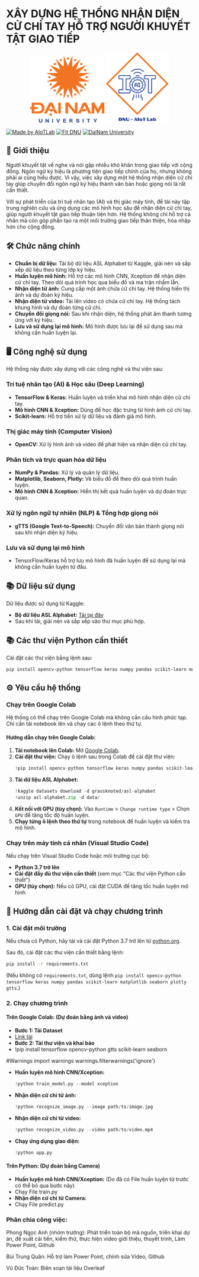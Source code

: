 # XÂY DỰNG HỆ THỐNG NHẬN DIỆN CỬ CHỈ TAY HỖ TRỢ NGƯỜI KHUYẾT TẬT GIAO TIẾP

<p align="center">
  <img src="logoDaiNam.png" alt="DaiNam University Logo" width="200"/>
  <img src="LogoAIoTLab.png" alt="AIoTLab Logo" width="170"/>
</p>

[![Made by AIoTLab](https://img.shields.io/badge/Made%20by%20AIoTLab-blue?style=for-the-badge)](https://www.facebook.com/DNUAIoTLab)
[![Fit DNU](https://img.shields.io/badge/Fit%20DNU-green?style=for-the-badge)](https://fitdnu.net/)
[![DaiNam University](https://img.shields.io/badge/DaiNam%20University-red?style=for-the-badge)](https://dainam.edu.vn)

## 🌟 Giới thiệu

Người khuyết tật về nghe và nói gặp nhiều khó khăn trong giao tiếp với cộng đồng. Ngôn ngữ ký hiệu là phương tiện giao tiếp chính của họ, nhưng không phải ai cũng hiểu được. Vì vậy, việc xây dựng một hệ thống nhận diện cử chỉ tay giúp chuyển đổi ngôn ngữ ký hiệu thành văn bản hoặc giọng nói là rất cần thiết.

Với sự phát triển của trí tuệ nhân tạo (AI) và thị giác máy tính, đề tài này tập trung nghiên cứu và ứng dụng các mô hình học sâu để nhận diện cử chỉ tay, giúp người khuyết tật giao tiếp thuận tiện hơn. Hệ thống không chỉ hỗ trợ cá nhân mà còn góp phần tạo ra một môi trường giao tiếp thân thiện, hòa nhập hơn cho cộng đồng.

## 🛠️ Chức năng chính

- **Chuẩn bị dữ liệu:** Tải bộ dữ liệu ASL Alphabet từ Kaggle, giải nén và sắp xếp dữ liệu theo từng lớp ký hiệu.
- **Huấn luyện mô hình:** Hỗ trợ các mô hình CNN, Xception để nhận diện cử chỉ tay. Theo dõi quá trình học qua biểu đồ và ma trận nhầm lẫn.
- **Nhận diện từ ảnh:** Cung cấp một ảnh chứa cử chỉ tay. Hệ thống hiển thị ảnh và dự đoán ký hiệu.
- **Nhận diện từ video:** Tải lên video có chứa cử chỉ tay. Hệ thống tách khung hình và dự đoán từng cử chỉ.
- **Chuyển đổi giọng nói:** Sau khi nhận diện, hệ thống phát âm thanh tương ứng với ký hiệu.
- **Lưu và sử dụng lại mô hình:** Mô hình được lưu lại để sử dụng sau mà không cần huấn luyện lại.

## 🖥️ Công nghệ sử dụng

Hệ thống này được xây dựng với các công nghệ và thư viện sau:

### Trí tuệ nhân tạo (AI) & Học sâu (Deep Learning)
- **TensorFlow & Keras:** Huấn luyện và triển khai mô hình nhận diện cử chỉ tay.
- **Mô hình CNN & Xception:** Dùng để học đặc trưng từ hình ảnh cử chỉ tay.
- **Scikit-learn:** Hỗ trợ tiền xử lý dữ liệu và đánh giá mô hình.

### Thị giác máy tính (Computer Vision)
- **OpenCV:** Xử lý hình ảnh và video để phát hiện và nhận diện cử chỉ tay.

### Phân tích và trực quan hóa dữ liệu
- **NumPy & Pandas:** Xử lý và quản lý dữ liệu.
- **Matplotlib, Seaborn, Plotly:** Vẽ biểu đồ để theo dõi quá trình huấn luyện.
- **Mô hình CNN & Xception:** Hiển thị kết quả huấn luyện và dự đoán trực quan.

### Xử lý ngôn ngữ tự nhiên (NLP) & Tổng hợp giọng nói
- **gTTS (Google Text-to-Speech):** Chuyển đổi văn bản thành giọng nói sau khi nhận diện ký hiệu.

### Lưu và sử dụng lại mô hình
- TensorFlow/Keras hỗ trợ lưu mô hình đã huấn luyện để sử dụng lại mà không cần huấn luyện từ đầu.

## 📚 Dữ liệu sử dụng

Dữ liệu được sử dụng từ Kaggle:
- **Bộ dữ liệu ASL Alphabet:** [Tải tại đây](https://www.kaggle.com/datasets/grassknoted/asl-alphabet)
- Sau khi tải, giải nén và sắp xếp vào thư mục phù hợp.

## 📚 Các thư viện Python cần thiết

Cài đặt các thư viện bằng lệnh sau:
```sh
pip install opencv-python tensorflow keras numpy pandas scikit-learn matplotlib seaborn plotly gtts
```

## ⚙️ Yêu cầu hệ thống

### Chạy trên Google Colab
Hệ thống có thể chạy trên Google Colab mà không cần cấu hình phức tạp. Chỉ cần tải notebook lên và chạy các ô lệnh theo thứ tự.

#### Hướng dẫn chạy trên Google Colab:
1. **Tải notebook lên Colab:** Mở [Google Colab](https://colab.research.google.com/drive/1168Y2dzgFTMZHrBGYqPZRC3TRRziJFbn?usp=sharing#scrollTo=XMNa-EjUUeR3).
2. **Cài đặt thư viện:** Chạy ô lệnh sau trong Colab để cài đặt thư viện:
   ```python
   !pip install opencv-python tensorflow keras numpy pandas scikit-learn matplotlib seaborn plotly gtts
   ```
3. **Tải dữ liệu ASL Alphabet:**
   ```python
   !kaggle datasets download -d grassknoted/asl-alphabet
   !unzip asl-alphabet.zip -d data/
   ```
4. **Kết nối với GPU (tùy chọn):** Vào `Runtime` > `Change runtime type` > Chọn `GPU` để tăng tốc độ huấn luyện.
5. **Chạy từng ô lệnh theo thứ tự** trong notebook để huấn luyện và kiểm tra mô hình.

### Chạy trên máy tính cá nhân (Visual Studio Code)
Nếu chạy trên Visual Studio Code hoặc môi trường cục bộ:
- **Python 3.7 trở lên**
- **Cài đặt đầy đủ thư viện cần thiết** (xem mục "Các thư viện Python cần thiết")
- **GPU (tùy chọn):** Nếu có GPU, cài đặt CUDA để tăng tốc huấn luyện mô hình

## 🚀 Hướng dẫn cài đặt và chạy chương trình

### 1. Cài đặt môi trường
Nếu chưa có Python, hãy tải và cài đặt Python 3.7 trở lên từ [python.org](https://www.python.org/).

Sau đó, cài đặt các thư viện cần thiết bằng lệnh:
```sh
pip install -r requirements.txt
```
(Nếu không có `requirements.txt`, dùng lệnh `pip install opencv-python tensorflow keras numpy pandas scikit-learn matplotlib seaborn plotly gtts`.)

### 2. Chạy chương trình
#### Trên Google Colab: (Dự đoán bằng ảnh và video)
- **Bước 1: Tải Dataset**
- [Link tải](https://www.kaggle.com/datasets/grassknoted/asl-alphabet)
- **Bước 2: Tải thư viện và khai báo**
- !pip install tensorflow opencv-python gtts scikit-learn seaborn

#Warnings
import warnings
warnings.filterwarnings('ignore')


- **Huấn luyện mô hình CNN/Xception:**
  ```python
  !python train_model.py --model xception
  ```
- **Nhận diện cử chỉ từ ảnh:**
  ```python
  !python recognize_image.py --image path/to/image.jpg
  ```
- **Nhận diện cử chỉ từ video:**
  ```python
  !python recognize_video.py --video path/to/video.mp4
  ```
- **Chạy ứng dụng giao diện:**
  ```python
  !python app.py
  ```
#### Trên Python: (Dự đoán bằng Camera)
- **Huấn luyện mô hình CNN/Xception:** (Do đã có File huấn luyện từ trước có thể bỏ qua bước này)
-  Chạy File train.py
- **Nhận diện cử chỉ từ Camera:**
-  Chạy File predict.py


### Phân chia công việc:
  Phong Ngọc Anh (nhóm trưởng): Phát triển toàn bộ mã nguồn, triển khai dự án, đề xuất cải tiến, kiếm thử, thực hiện video giới thiệu, thuyết trình, Làm Power Point, Github
  
  Bùi Trung Quân: Hỗ trợ làm Power Point, chỉnh sửa Video, Github
  
  Vũ Đức Toàn: Biên soạn tài liệu Overleaf


